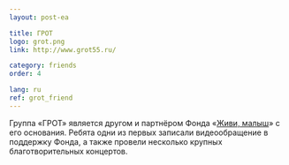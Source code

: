 ```yaml
---
layout: post-ea

title: ГРОТ
logo: grot.png
link: http://www.grot55.ru/

category: friends
order: 4

lang: ru
ref: grot_friend
---
```


Группа «ГРОТ» является другом и партнёром Фонда «<a href="https://fondzhivimalysh.ru/" target="_blank">Живи, малыш</a>» с его основания. Ребята одни из первых записали видеообращение в поддержку Фонда, а также провели несколько крупных благотворительных концертов.
